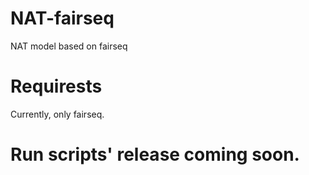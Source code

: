 # NAT-fairseq
NAT model based on fairseq

# Requirests
Currently, only fairseq.

# Run scripts' release coming soon.
